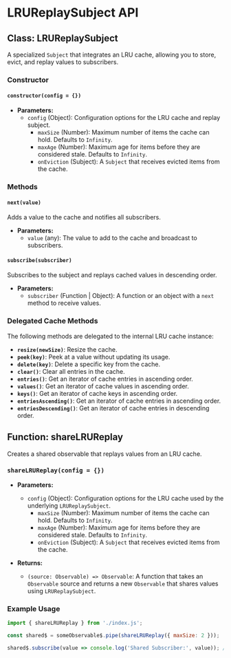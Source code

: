 
# LRUReplaySubject API

## Class: LRUReplaySubject

A specialized `Subject` that integrates an LRU cache, allowing you to store, evict, and replay values to subscribers.

### Constructor

#### `constructor(config = {})`

- **Parameters:**
  - `config` (Object): Configuration options for the LRU cache and replay subject.
    - `maxSize` (Number): Maximum number of items the cache can hold. Defaults to `Infinity`.
    - `maxAge` (Number): Maximum age for items before they are considered stale. Defaults to `Infinity`.
    - `onEviction` (Subject): A `Subject` that receives evicted items from the cache.

### Methods

#### `next(value)`

Adds a value to the cache and notifies all subscribers.

- **Parameters:**
  - `value` (any): The value to add to the cache and broadcast to subscribers.

#### `subscribe(subscriber)`

Subscribes to the subject and replays cached values in descending order.

- **Parameters:**
  - `subscriber` (Function | Object): A function or an object with a `next` method to receive values.

### Delegated Cache Methods

The following methods are delegated to the internal LRU cache instance:

- **`resize(newSize)`**: Resize the cache.
- **`peek(key)`**: Peek at a value without updating its usage.
- **`delete(key)`**: Delete a specific key from the cache.
- **`clear()`**: Clear all entries in the cache.
- **`entries()`**: Get an iterator of cache entries in ascending order.
- **`values()`**: Get an iterator of cache values in ascending order.
- **`keys()`**: Get an iterator of cache keys in ascending order.
- **`entriesAscending()`**: Get an iterator of cache entries in ascending order.
- **`entriesDescending()`**: Get an iterator of cache entries in descending order.

## Function: shareLRUReplay

Creates a shared observable that replays values from an LRU cache.

### `shareLRUReplay(config = {})`

- **Parameters:**
  - `config` (Object): Configuration options for the LRU cache used by the underlying `LRUReplaySubject`.
    - `maxSize` (Number): Maximum number of items the cache can hold. Defaults to `Infinity`.
    - `maxAge` (Number): Maximum age for items before they are considered stale. Defaults to `Infinity`.
    - `onEviction` (Subject): A `Subject` that receives evicted items from the cache.

- **Returns:**
  - `(source: Observable) => Observable`: A function that takes an `Observable` source and returns a new `Observable` that shares values using `LRUReplaySubject`.

### Example Usage

```javascript
import { shareLRUReplay } from './index.js';

const shared$ = someObservable$.pipe(shareLRUReplay({ maxSize: 2 }));

shared$.subscribe(value => console.log('Shared Subscriber:', value)); // Replays last 2 emitted values from someObservable$
```

